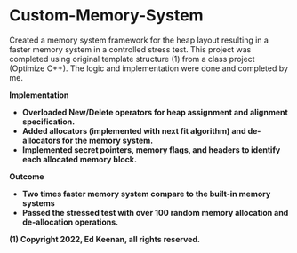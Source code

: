 # Custom-Memory-System
Created a memory system framework for the heap layout resulting in a faster memory system in a controlled stress test.
This project was completed using original template structure (1) from a class project (Optimize C++). The logic and implementation were done and completed by me. 

<b> Implementation
- Overloaded New/Delete operators for heap assignment and alignment specification.
- Added allocators (implemented with next fit algorithm) and de-allocators for the memory system.
- Implemented secret pointers, memory flags, and headers to identify each allocated memory block.
  
<b> Outcome
- Two times faster memory system compare to the built-in memory systems
- Passed the stressed test with over 100 random memory allocation and de-allocation operations.
  
(1) Copyright 2022, Ed Keenan, all rights reserved.
